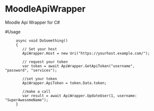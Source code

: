 # MoodleApiWrapper
Moodle Api Wrapper for C#

#Usage 

         
         async void DoSomething()
         {
            // Set your host 
            ApiWrapper.Host = new Uri("https://yourhost.example.com/");
         
            // request your token
            var token = await ApiWrapper.GetApiToken("username", "password", "services");
         
            //set your token
            ApiWrapper.ApiToken = token.Data.token;
         
            //make a call
            var result = await ApiWrapper.UpdateUser(1, username: "SuperAwesomeName");
         }

   
   
   
